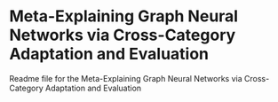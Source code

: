 # Meta-Explaining Graph Neural Networks via Cross-Category Adaptation and Evaluation
Readme file for the Meta-Explaining Graph Neural Networks via Cross-Category Adaptation and Evaluation